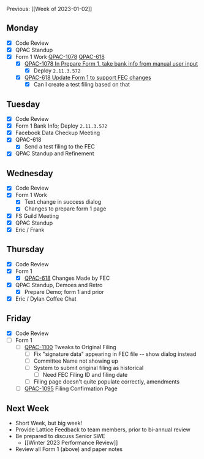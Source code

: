 Previous: [[Week  of 2023-01-02]]

## Monday
- [x] Code Review
- [x] QPAC Standup
- [x] Form 1 Work [QPAC-1078](https://quorumanalytics.atlassian.net/browse/QPAC-1078) [QPAC-618](https://quorumanalytics.atlassian.net/browse/QPAC-618)
	- [x] [QPAC-1078 In Prepare Form 1, take bank info from manual user input](https://github.com/QuorumUS/quorum-site/pull/28179)
		- [x] Deploy `2.11.3.572`
	- [x] [QPAC-618 Update Form 1 to support FEC changes](https://github.com/QuorumUS/quorum-site/pull/28231)
		- [x] Can I create a test filing based on that

## Tuesday
- [x] Code Review
- [x] Form 1 Bank Info; Deploy `2.11.3.572`
- [x] Facebook Data Checkup Meeting
- [x] QPAC-618
	- [x] Send a test filing to the FEC
- [x] QPAC Standup and Refinement

## Wednesday
- [x] Code Review
- [x] Form 1 Work
	- [x] Text change in success dialog
	- [x] Changes to prepare form 1 page
- [x] FS Guild Meeting
- [x] QPAC Standup
- [x] Eric / Frank

## Thursday
- [x] Code Review
- [x] Form 1
	- [x] [QPAC-618](https://quorumanalytics.atlassian.net/browse/QPAC-618) Changes Made by FEC
- [x] QPAC Standup, Demoes and Retro
	- [x] Prepare Demo; form 1 and prior
- [x] Eric / Dylan Coffee Chat

## Friday
- [x] Code Review
- [ ] Form 1
	- [ ] [QPAC-1100](https://quorumanalytics.atlassian.net/browse/QPAC-1100) Tweaks to Original Filing
		- [ ] Fix "signature data" appearing in FEC file -- show dialog instead
		- [ ] Committee Name not showing up
		- [ ] System to submit original filing as historical
			- [ ] Need FEC Filing ID and filing date
		- [ ] Filing page doesn't quite populate correctly, amendments
	- [ ] [QPAC-1095](https://quorumanalytics.atlassian.net/browse/QPAC-1095) Filing Confirmation Page

## Next Week
- Short Week, but big week!
- Provide Lattice Feedback to team members, prior to bi-annual review
- Be prepared to discuss Senior SWE
	- [[Winter 2023 Performance  Review]]
- Review all Form 1 (above) and paper notes